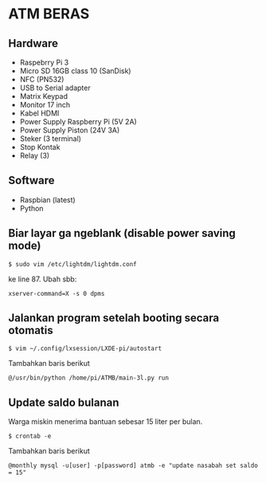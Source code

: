 # ATM BERAS

## Hardware
- Raspebrry Pi 3
- Micro SD 16GB class 10 (SanDisk)
- NFC (PN532)
- USB to Serial adapter
- Matrix Keypad
- Monitor 17 inch
- Kabel HDMI
- Power Supply Raspberry Pi (5V 2A)
- Power Supply Piston (24V 3A)
- Steker (3 terminal)
- Stop Kontak
- Relay (3)

## Software
- Raspbian (latest)
- Python

## Biar layar ga ngeblank (disable power saving mode)

```
$ sudo vim /etc/lightdm/lightdm.conf
```

ke line 87. Ubah sbb:

```
xserver-command=X -s 0 dpms
```

## Jalankan program setelah booting secara otomatis

```
$ vim ~/.config/lxsession/LXDE-pi/autostart
```
Tambahkan baris berikut
```
@/usr/bin/python /home/pi/ATMB/main-3l.py run
```

## Update saldo bulanan
Warga miskin menerima bantuan sebesar 15 liter per bulan.

```
$ crontab -e
```
Tambahkan baris berikut
```
@monthly mysql -u[user] -p[password] atmb -e "update nasabah set saldo = 15"
```
